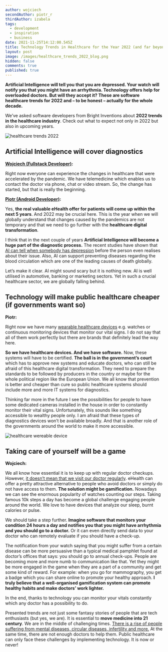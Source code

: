 ```yaml
---
author: wojciech
secondAuthor: piotr_r
thirdAuthor: izabela
tags:
  - development
  - inspiration
  - business
date: 2021-11-25T14:12:00.545Z
title: Technology Trends in Healthcare for the Year 2022 (and far beyond)
layout: post
image: /images/healthcare_trends_2022_blog.png
hidden: false
comments: true
published: true
---
```

**Artificial Intelligence will tell you that you are depressed. Your watch will notify you that you might have an arrhythmia. Technology offers help for overloaded doctors. But will they accept it? These are software healthcare trends for 2022 and – to be honest – actually for the whole decade.**

We’ve asked software developers from Bright Inventions about **2022 trends in the healthcare industry**. Check out what to expect not only in 2022 but also in upcoming years.

![healthcare trends 2022](/images/healthcare_trends_2022_blog.png)

## Artificial Intelligence will cover diagnostics

**[Wojciech (Fullstack Developer)](/about-us/wojciech/):**

Right now everyone can experience the changes in healthcare that were accelerated by the pandemic. We have telemedicine which enables us to contact the doctor via phone, chat or video stream. So, the change has started, but that is really the beginning.

**[Piotr (Android Developer)](/about-us/piotr-r/):**

Yes, **the real valuable eHealth offer for patients will come up within the next 5 years**. And 2022 may be crucial here. This is the year when we will globally understand that changes caused by the pandemics are not temporary and that we need to go further with the **healthcare digital transformation**. 

I think that in the next couple of years **Artificial Intelligence will become a huge part of the diagnostic process.** The recent studies have shown that [AI can tell when somebody has depression](https://www.forbes.com/sites/ganeskesari/2021/05/24/ai-can-now-detect-depression-from-just-your-voice/) before the person even realises about their issue. Also, AI can support preventing diseases regarding the blood circulation which are one of the leading causes of death globally. 

Let’s make it clear. AI might sound scary but it is nothing new. AI is well utilised in automotive, banking or marketing sectors. Yet in such a crucial healthcare sector, we are globally falling behind.

## Technology will make public healthcare cheaper (if governments want so)

**Piotr:**

Right now we have many [wearable healthcare devices](/blog/bluetooth-devices-that-change-healthcare/) e.g. watches or continuous monitoring devices that monitor our vital signs. I do not say that all of them work perfectly but there are brands that definitely lead the way here.

**So we have healthcare devices. And we have software.** Now, these systems will have to be certified. **The ball is in the government’s court** which has to approve new systems and educate doctors, who can still be afraid of this healthcare digital transformation. They need to prepare the standards to be followed by producers in the country or maybe for the whole political region like the European Union. We all know that prevention is better and cheaper than cure so public healthcare systems should include more and more IT systems for diagnostics. 

Thinking far more in the future I see the possibilities for people to have some dedicated cameras installed in the house in order to constantly monitor their vital signs. Unfortunately, this sounds like something accessible to wealthy people only. I am afraid that these types of diagnostics devices won’t be available broadly. And that is another role of the governments around the world to make it more accessible.

![healthcare wereable device](/images/healthcare_wearable_devices.png)

## Taking care of yourself will be a game

**Wojciech:**

We all know how essential it is to keep up with regular doctor checkups. However, [it doesn’t mean that we visit our doctor regularly](https://www.verywellhealth.com/reasons-people-dont-go-to-the-doctor-4779661). eHealth can offer a pretty attractive alternative to people who avoid doctors or simply do not have access to them. **The solution might be gamification.** Nowadays we can see the enormous popularity of watches counting our steps. Taking famous 10k steps a day has become a global challenge engaging people around the world. We love to have devices that analyze our sleep, burnt calories or pulse. 

We should take a step further. **Imagine software that monitors your condition 24 hours a day and notifies you that you might have arrhythmia and you should go to a doctor.** Or it can even directly send data to your doctor who can remotely evaluate if you should have a check-up.

The notification from your watch saying that you might suffer from a certain disease can be more persuasive than a typical medical pamphlet found at doctor’s offices that says: you should go to annual check-ups. People are becoming more and more numb to communication like that. Yet they might be more engaged in the game when they are a part of a community and get some kind of reward. For example: when you go for mammography, you get a badge which you can share online to promote your healthy approach. **I truly believe that a well-organised gamification system can promote healthy habits and make doctors’ work lighter.**

In the end, thanks to technology you can monitor your vitals constantly which any doctor has a possibility to do.

Presented trends are not just some fantasy stories of people that are tech enthusiasts (but yes, we are). It is essential to **move medicine into 21 century**. We are in the middle of challenging times. [There is a rise of people suffering from mental diseases, circular diseases, infertility and more.](/blog/healthcare-software-development-not-a-future/) At the same time, there are not enough doctors to help them. Public healthcare can only face these challenges by implementing technology. It is now or never!